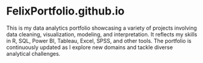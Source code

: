 # FelixPortfolio.github.io
This is my data analytics portfolio showcasing a variety of projects involving data cleaning, visualization, modeling, and interpretation. It reflects my skills in R, SQL, Power BI, Tableau, Excel, SPSS, and other tools. The portfolio is continuously updated as I explore new domains and tackle diverse analytical challenges.
